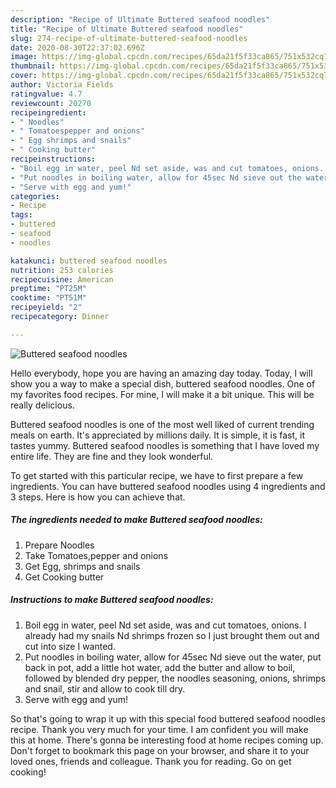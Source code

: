 ```yaml
---
description: "Recipe of Ultimate Buttered seafood noodles"
title: "Recipe of Ultimate Buttered seafood noodles"
slug: 274-recipe-of-ultimate-buttered-seafood-noodles
date: 2020-08-30T22:37:02.696Z
image: https://img-global.cpcdn.com/recipes/65da21f5f33ca865/751x532cq70/buttered-seafood-noodles-recipe-main-photo.jpg
thumbnail: https://img-global.cpcdn.com/recipes/65da21f5f33ca865/751x532cq70/buttered-seafood-noodles-recipe-main-photo.jpg
cover: https://img-global.cpcdn.com/recipes/65da21f5f33ca865/751x532cq70/buttered-seafood-noodles-recipe-main-photo.jpg
author: Victoria Fields
ratingvalue: 4.7
reviewcount: 20270
recipeingredient:
- " Noodles"
- " Tomatoespepper and onions"
- " Egg shrimps and snails"
- " Cooking butter"
recipeinstructions:
- "Boil egg in water, peel Nd set aside, was and cut tomatoes, onions. I already had my snails Nd shrimps frozen so I just brought them out and cut into size I wanted."
- "Put noodles in boiling water, allow for 45sec Nd sieve out the water, put back in pot, add a little hot water, add the butter and allow to boil, followed by blended dry pepper, the noodles seasoning, onions, shrimps and snail, stir and allow to cook till dry."
- "Serve with egg and yum!"
categories:
- Recipe
tags:
- buttered
- seafood
- noodles

katakunci: buttered seafood noodles 
nutrition: 253 calories
recipecuisine: American
preptime: "PT25M"
cooktime: "PT51M"
recipeyield: "2"
recipecategory: Dinner

---
```



![Buttered seafood noodles](https://img-global.cpcdn.com/recipes/65da21f5f33ca865/751x532cq70/buttered-seafood-noodles-recipe-main-photo.jpg)

Hello everybody, hope you are having an amazing day today. Today, I will show you a way to make a special dish, buttered seafood noodles. One of my favorites food recipes. For mine, I will make it a bit unique. This will be really delicious.



Buttered seafood noodles is one of the most well liked of current trending meals on earth. It's appreciated by millions daily. It is simple, it is fast, it tastes yummy. Buttered seafood noodles is something that I have loved my entire life. They are fine and they look wonderful.


To get started with this particular recipe, we have to first prepare a few ingredients. You can have buttered seafood noodles using 4 ingredients and 3 steps. Here is how you can achieve that.

<!--inarticleads1-->

##### The ingredients needed to make Buttered seafood noodles:

1. Prepare  Noodles
1. Take  Tomatoes,pepper and onions
1. Get  Egg, shrimps and snails
1. Get  Cooking butter




<!--inarticleads2-->

##### Instructions to make Buttered seafood noodles:

1. Boil egg in water, peel Nd set aside, was and cut tomatoes, onions. I already had my snails Nd shrimps frozen so I just brought them out and cut into size I wanted.
1. Put noodles in boiling water, allow for 45sec Nd sieve out the water, put back in pot, add a little hot water, add the butter and allow to boil, followed by blended dry pepper, the noodles seasoning, onions, shrimps and snail, stir and allow to cook till dry.
1. Serve with egg and yum!




So that's going to wrap it up with this special food buttered seafood noodles recipe. Thank you very much for your time. I am confident you will make this at home. There's gonna be interesting food at home recipes coming up. Don't forget to bookmark this page on your browser, and share it to your loved ones, friends and colleague. Thank you for reading. Go on get cooking!
